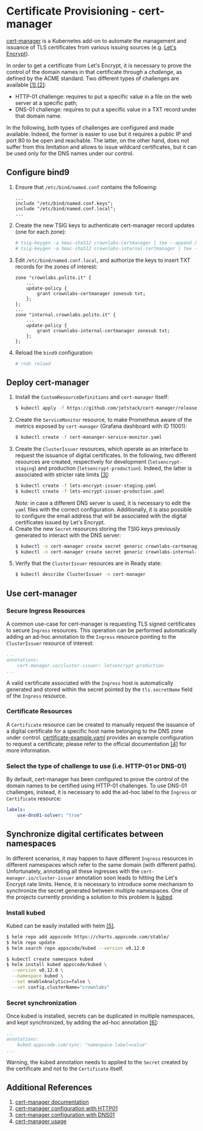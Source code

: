 # Certificate Provisioning - cert-manager

[cert-manager](https://github.com/jetstack/cert-manager) is a Kubernetes add-on to automate the management and issuance of TLS certificates from various issuing sources (e.g. [Let's Encrypt](https://letsencrypt.org/)).

In order to get a certificate from Let's Encrypt, it is necessary to prove the control of the domain names in that certificate through a *challenge*, as defined by the ACME standard. Two different types of challenges are available [[1]](https://letsencrypt.org/docs/challenge-types/),[[2]](https://cert-manager.io/docs/configuration/acme/):

* HTTP-01 challenge: requires to put a specific value in a file on the web server at a specific path;
* DNS-01 challenge: requires to put a specific value in a TXT record under that domain name.

In the following, both types of challenges are configured and made available. Indeed, the former is easier to use but it requires a public IP and port 80 to be open and reachable. The latter, on the other hand, does not suffer from this limitation and allows to issue wildcard certificates, but it can be used only for the DNS names under our control.

## Configure bind9

1. Ensure that `/etc/bind/named.conf` contains the following:
    ```
    ...
    include "/etc/bind/named.conf.keys";
    include "/etc/bind/named.conf.local";
    ...
    ```
2. Create the new TSIG keys to authenticate cert-manager record updates (one for each zone):
    ```sh
    # tsig-keygen -a hmac-sha512 crownlabs-certmanager | tee --append /etc/bind/named.conf.keys
    # tsig-keygen -a hmac-sha512 crownlabs-internal-certmanager | tee --append /etc/bind/named.conf.keys
    ```
3. Edit `/etc/bind/named.conf.local`, and authorize the keys to insert TXT records for the zones of interest:
    ```
    zone "crownlabs.polito.it" {
        ...
        update-policy {
            grant crownlabs-certmanager zonesub txt;
        };
    };
    ...
    zone "internal.crownlabs.polito.it" {
        ...
        update-policy {
            grant crownlabs-internal-certmanager zonesub txt;
        };
    };
    ```
4. Reload the `bind9` configuration:
    ```sh
    # rndc reload
    ```


## Deploy cert-manager

1. Install the `CustomResourceDefinitions` and `cert-manager` itself:
    ```sh
    $ kubectl apply -f https://github.com/jetstack/cert-manager/releases/download/v0.15.2/cert-manager.yaml
    ```
2. Create the `ServiceMonitor` resource, to make Prometheus aware of the metrics exposed by `cert-manager` (Grafana dashboard with ID 11001):
    ```sh
    $ kubectl create -f cert-mananger-service-monitor.yaml
    ```
3. Create the `ClusterIssuer` resources, which operate as an interface to request the issuance of digital certificates. In the following, two different resources are created, respectively for development (`letsencrypt-staging`) and production (`letsencrypt-production`). Indeed, the latter is associated with stricter rate limits [[3]](https://letsencrypt.org/docs/rate-limits/):
    ```sh
    $ kubectl create -f lets-encrypt-issuer-staging.yaml
    $ kubectl create -f lets-encrypt-issuer-production.yaml
    ```
    *Note:* in case a different DNS server is used, it is necessary to edit the `yaml` files with the correct configuration. Additionally, it is also possible to configure the email address that will be associated with the digital certificates issued by Let's Encrypt.
4. Create the new `Secret` resources storing the TSIG keys previously generated to interact with the DNS server:
    ```sh
    $ kubectl -n cert-manager create secret generic crownlabs-certmanager-tsig --from-literal=crownlabs-certmanager-tsig-key=<TSIG-key>
    $ kubectl -n cert-manager create secret generic crownlabs-internal-certmanager-tsig --from-literal=crownlabs-internal-certmanager-tsig-key=<TSIG-key>
    ```
5. Verify that the `ClusterIssuer` resources are in Ready state:
    ```sh
    $ kubectl describe ClusterIssuer -n cert-manager
    ```

## Use cert-manager

### Secure Ingress Resources
A common use-case for cert-manager is requesting TLS signed certificates to secure `Ingress` resources. This operation can be performed automatically adding an ad-hoc annotation to the `Ingress` resource pointing to the `ClusterIssuer` resource of interest:
```yaml
...
annotations:
    cert-manager.io/cluster-issuer: letsencrypt-production
...
```
A valid certificate associated with the `Ingress` host is automatically generated and stored within the secret pointed by the `tls.secretName` field of the `Ingress` resource.

### Certificate Resources
A `Certificate` resource can be created to manually request the issuance of a digital certificate for a specific host name belonging to the DNS zone under control. [certificate-example.yaml](certificate-example.yaml) provides an example configuration to request a certificate; please refer to the official documentation [[4]](https://cert-manager.io/docs/usage/certificate/) for more information.

### Select the type of challenge to use (i.e. HTTP-01 or DNS-01)
By default, cert-manager has been configured to prove the control of the domain names to be certified using HTTP-01 challenges. To use DNS-01 challenges, instead, it is necessary to add the ad-hoc label to the `Ingress` or `Certificate` resource:
```yaml
labels:
    use-dns01-solver: "true"
```

## Synchronize digital certificates between namespaces
In different scenarios, it may happen to have different `Ingress` resources in different namespaces which refer to the same domain (with different paths). Unfortunately, annotating all these ingresses with the `cert-manager.io/cluster-issuer` annotation soon leads to hitting the Let's Encrypt rate limits. Hence, it is necessary to introduce some mechanism to synchronize the secret generated between multiple namespaces. One of the projects currently providing a solution to this problem is [kubed](https://github.com/appscode/kubed).

### Install kubed
Kubed can be easily installed with helm [[5]](https://appscode.com/products/kubed/latest/setup/install/).

```bash
$ helm repo add appscode https://charts.appscode.com/stable/
$ helm repo update
$ helm search repo appscode/kubed --version v0.12.0

$ kubectl create namespace kubed
$ helm install kubed appscode/kubed \
  --version v0.12.0 \
  --namespace kubed \
  --set enableAnalytics=false \
  --set config.clusterName="crownlabs"
```

### Secret synchronization
Once kubed is installed, secrets can be duplicated in multiple namespaces, and kept synchronized, by adding the ad-hoc annotation [[6]](https://appscode.com/products/kubed/v0.12.0-rc.2/welcome/):
```yaml
...
annotations:
    kubed.appscode.com/sync: "namespace-label=value"
...
```

Warning, the kubed annotation needs to applied to the `Secret` created by the certificate and not to the `Certificate` itself.

## Additional References
1. [cert-manager documentation](https://cert-manager.io/docs/)
2. [cert-manager configuration with HTTP01](https://cert-manager.io/docs/configuration/acme/http01/)
3. [cert-manager configuration with DNS01](https://cert-manager.io/docs/configuration/acme/dns01/)
4. [cert-manager usage](https://cert-manager.io/docs/usage/)
